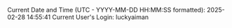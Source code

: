 Current Date and Time (UTC - YYYY-MM-DD HH:MM:SS formatted): 2025-02-28 14:55:41
Current User's Login: luckyaiman

